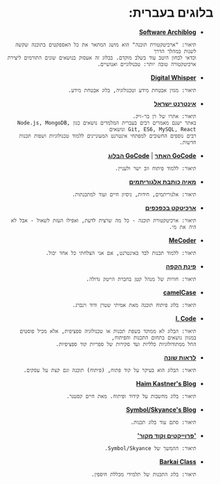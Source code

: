<div dir="rtl">
    
# בלוגים בעברית:
    
- **[Software Archiblog](https://softwarearchiblog.com)**

      תיאור: "ארכיטקטורת תוכנה" הוא מושג המתאר את כל האספקטים בתוכנה שקשה לשנות במהלך הדרך
      וכדאי לבחון היטב עוד בשלב מוקדם. בבלוג זה אעסוק בנושאים שונים התורמים ליצירת ארכיטקטורה טובה יותר: טכנולוגיים ואנושיים.
      
- **[Digital Whisper](https://www.digitalwhisper.co.il)**

      תיאור: מגזין אבטחת מידע וטכנולוגיה, בלוג אבטחת מידע.

- **[אינטרנט ישראל](https://internet-israel.com)**

      תיאור: אתרו של רן בר-זיק.
      באתר ישנם מאמרים רבים בעברית המלמדים נושאים כגון Node.js, MongoDB, Git, ES6, MySQL, React ונושאים 
      רבים נוספים החשובים למפתחי אינטרנט המעוניינים ללמוד טכנולוגיות ושפות תכנות חדשות.

- **[GoCode האתר](https://www.gocode.co.il)** | **[GoCode הבלוג](https://blog.gocode.co.il)**

      תיאור: ללמוד פיתוח ווב ישר ולעניין.

- **[מאיה כותבת אלגוריתמים](https://algoritmim.co.il)**

      תיאור: אלגוריתמים, חידות, ניסיון חיים ועוד למתכנתות.
      
- **[ארכיטקט בכפכפים](https://swarch.blog/language/he)**

      תיאור: ארכיטקטורת תוכנה - כל מה שרצית לדעת, ואפילו העזת לשאול - אבל לא היה את מי.

- **[MeCoder](http://www.mecoder.co.il)**

      תיאור: ללמוד תכנות לבד באינטרנט, אם אני הצלחתי כל אחד יכול.

- **[פינת הקפה](https://pinatkafe.com)**

      תיאור: חוויות של מנהל קטן בחברת הייטק גדולה.
      
- **[camelCase](https://camelcase.blog)**

      תיאור: בלוג פיתוח תוכנה מאת אמיתי שטרן ודוד וינברג.

- **[I, Code](http://icode.co.il)**

      תיאור: הבלוג לא ממוקד בשפת תכנות או טכנולוגיה ספציפית, אלא מכיל פוסטים במגוון נושאים בתחום התכנות והפיתוח, 
      החל ממתודולוגיות כלליות ועד סקירות של ספריות קוד ספציפיות.

- **[לראות שונה](https://idkn.wordpress.com)**

      תיאור: הבלוג הוא בעיקר על קוד פתוח, (פיתוח) תוכנה וגם קצת על עסקים.

- **[Haim Kastner's Blog](https://blog.castnet.club)**

      תיאור: בלוג מחשבות על קידוד ופיתוח. מאת חיים קסטנר.
      
- **[Symbol/Skyance's Blog](https://symbolsprogrammingblog.wordpress.com)**

      תיאור: סתם עוד בלוג תכנות.

- **['פרוייקטים וקוד מקור'](https://sourceofalcatraz.wordpress.com)**

      תיאור: ההמשך של Symbol/Skyance.

- **[Barkai Class](https://barkai-class.blogspot.com)**

      תיאור: בלוג התכנות של תלמידי מכללת חיספין.

</div>
